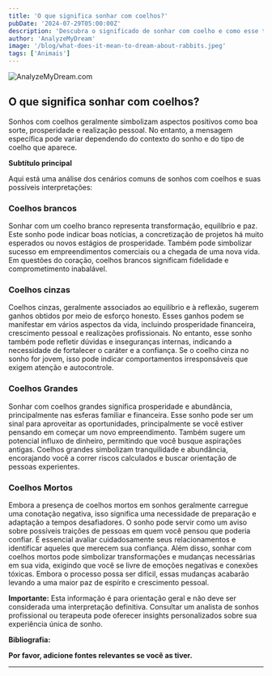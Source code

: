 ```yaml
---
title: 'O que significa sonhar com coelhos?'
pubDate: '2024-07-29T05:00:00Z'
description: 'Descubra o significado de sonhar com coelho e como esse tipo de sonho pode refletir aspectos positivos como prosperidade e satisfação pessoal, dependendo do contexto e do tipo de coelho.'
author: 'AnalyzeMyDream'
image: '/blog/what-does-it-mean-to-dream-about-rabbits.jpeg'
tags: ['Animais']
---
```


![AnalyzeMyDream.com](/blog/what-does-it-mean-to-dream-about-rabbits.jpeg)

## O que significa sonhar com coelhos?

Sonhos com coelhos geralmente simbolizam aspectos positivos como boa sorte, prosperidade e realização pessoal. No entanto, a mensagem específica pode variar dependendo do contexto do sonho e do tipo de coelho que aparece. 

**Subtítulo principal**

Aqui está uma análise dos cenários comuns de sonhos com coelhos e suas possíveis interpretações:

### Coelhos brancos

Sonhar com um coelho branco representa transformação, equilíbrio e paz. Este sonho pode indicar boas notícias, a concretização de projetos há muito esperados ou novos estágios de prosperidade. Também pode simbolizar sucesso em empreendimentos comerciais ou a chegada de uma nova vida. Em questões do coração, coelhos brancos significam fidelidade e comprometimento inabalável. 

### Coelhos cinzas

Coelhos cinzas, geralmente associados ao equilíbrio e à reflexão, sugerem ganhos obtidos por meio de esforço honesto. Esses ganhos podem se manifestar em vários aspectos da vida, incluindo prosperidade financeira, crescimento pessoal e realizações profissionais. No entanto, esse sonho também pode refletir dúvidas e inseguranças internas, indicando a necessidade de fortalecer o caráter e a confiança. Se o coelho cinza no sonho for jovem, isso pode indicar comportamentos irresponsáveis ​​que exigem atenção e autocontrole.

### Coelhos Grandes

Sonhar com coelhos grandes significa prosperidade e abundância, principalmente nas esferas familiar e financeira. Esse sonho pode ser um sinal para aproveitar as oportunidades, principalmente se você estiver pensando em começar um novo empreendimento. Também sugere um potencial influxo de dinheiro, permitindo que você busque aspirações antigas. Coelhos grandes simbolizam tranquilidade e abundância, encorajando você a correr riscos calculados e buscar orientação de pessoas experientes.

### Coelhos Mortos

Embora a presença de coelhos mortos em sonhos geralmente carregue uma conotação negativa, isso significa uma necessidade de preparação e adaptação a tempos desafiadores. O sonho pode servir como um aviso sobre possíveis traições de pessoas em quem você pensou que poderia confiar. É essencial avaliar cuidadosamente seus relacionamentos e identificar aqueles que merecem sua confiança. Além disso, sonhar com coelhos mortos pode simbolizar transformações e mudanças necessárias em sua vida, exigindo que você se livre de emoções negativas e conexões tóxicas. Embora o processo possa ser difícil, essas mudanças acabarão levando a uma maior paz de espírito e crescimento pessoal. 

**Importante:** Esta informação é para orientação geral e não deve ser considerada uma interpretação definitiva. Consultar um analista de sonhos profissional ou terapeuta pode oferecer insights personalizados sobre sua experiência única de sonho.

**Bibliografia:**

**Por favor, adicione fontes relevantes se você as tiver.**

---